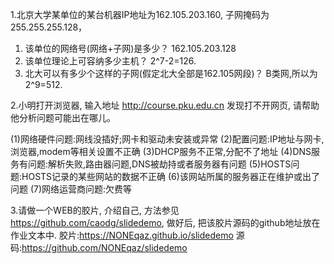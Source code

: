 1.北京大学某单位的某台机器IP地址为162.105.203.160, 子网掩码为255.255.255.128，
1) 该单位的网络号(网络+子网)是多少？
162.105.203.128
2) 该单位理论上可容纳多少主机？
2^7-2=126.
3) 北大可以有多少个这样的子网(假定北大全部是162.105网段)？
B类网,所以为2^9=512.

2.小明打开浏览器, 输入地址 http://course.pku.edu.cn 发现打不开网页, 请帮助他分析问题可能出在哪儿。

(1)网络硬件问题:网线没插好;网卡和驱动未安装或异常
(2)配置问题:IP地址与网卡,浏览器,modem等相关设置不正确
(3)DHCP服务不正常,分配不了地址
(4)DNS服务有问题:解析失败,路由器问题,DNS被劫持或者服务器有问题
(5)HOSTS问题:HOSTS记录的某些网站的数据不正确
(6)该网站所属的服务器正在维护或出了问题
(7)网络运营商问题:欠费等

3.请做一个WEB的胶片, 介绍自己, 方法参见 https://github.com/caodg/slidedemo, 做好后, 把该胶片源码的github地址放在作业文本中.
胶片:https://NONEqaz.github.io/slidedemo
源码:https://github.com/NONEqaz/slidedemo